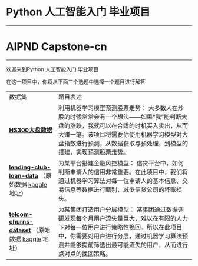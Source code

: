 # Python 人工智能入门 毕业项目
---
# AIPND Capstone-cn
---
欢迎来到Python 人工智能入门 毕业项目

在这一项目中，你将从下面三个选题中选择一个题目进行解答




<table>
    <tr>
        <td>数据集</td><td>题目表述</td>
    </tr>
    <tr>
		<td>
		<a href="https://s3.cn-north-1.amazonaws.com.cn/static-documents/nd101/AIPND/HS300.zip" rel="nofollow"><strong>HS300大盘数据</strong></a>
		</td>
		<td>
		利用机器学习模型预测股票走势：
		大多数人在炒股的时候常常会有一个想法——如果“我”能判断大盘的涨跌，我就可以在合适的时机买入卖出，从而大赚一笔。该项目将需要你使用机器学习模型对大盘指数进行预测，从数据获取与预处理，到模型的搭建，实现预测股票走势。
		</td>
    </tr>
    <tr>
		<td>
		<a href="https://s3.cn-north-1.amazonaws.com.cn/static-documents/nd101/AIPND/lending-club-loan-data.zip" rel="nofollow"><strong>lending-club-loan-data</strong></a>
		（原始数据
		<a href="https://www.kaggle.com/wendykan/lending-club-loan-data" rel="nofollow">kaggle</a>
		地址）
		</td>
		<td>
		为某平台搭建金融风控模型：
		信贷平台中，如何判断申请人的信用非常重要。在此项目中，我们将通过机器学习算法对每一位申请人的基本信息、交易信息等数据进行甄别，减少信贷公司的坏账损失。
		</td>
    </tr>
    <tr>
		<td><a href="https://s3.cn-north-1.amazonaws.com.cn/static-documents/nd101/AIPND/lending-club-loan-data.zip" rel="nofollow"><strong>telcom-churns-dataset</strong></a>
		（原始数据
		<a href="https://www.kaggle.com/blastchar/telco-customer-churn" rel="nofollow">kaggle</a>
		地址）
		</td>
		<td>
		为某集团打造用户分层模型：
		某集团通过数据调研发现每个月用户流失量巨大，难以在有限的人力下对每一位用户进行策略性挽回。所以在此项目中，你需要对用户进行分层，通过机器学习算法预测并能够提前筛选出最可能流失的用户，从而进行点对点的挽回策略。
		</td>
    </tr>
</table>